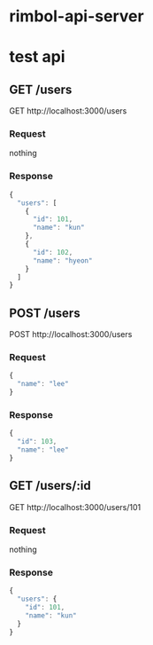 # rimbol-api-server

# test api

## GET /users

GET http://localhost:3000/users
### Request
nothing

### Response
```javascript
{
  "users": [
    {
      "id": 101,
      "name": "kun"
    },
    {
      "id": 102,
      "name": "hyeon"
    }
  ]
}
```

## POST /users

POST http://localhost:3000/users
### Request
```javascript
{
  "name": "lee"
}
```

### Response
```javascript
{
  "id": 103,
  "name": "lee"
}
```


## GET /users/:id


GET http://localhost:3000/users/101
### Request
nothing

### Response
```javascript
{
  "users": {
    "id": 101,
    "name": "kun"
  }
}
```


